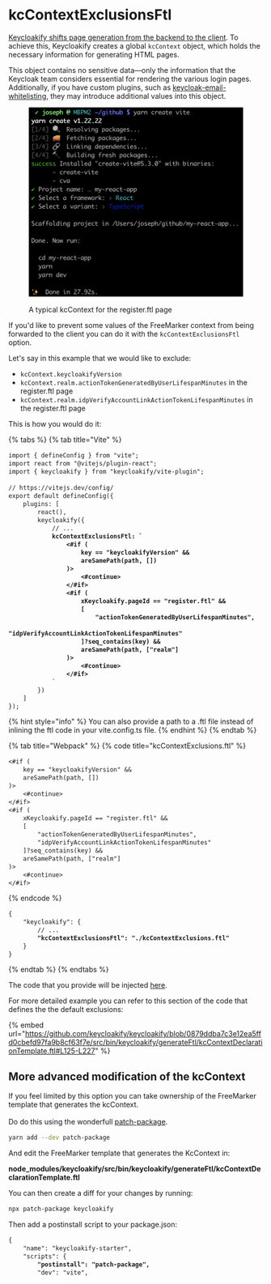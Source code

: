 # kcContextExclusionsFtl

[Keycloakify shifts page generation from the backend to the client](https://github.com/keycloakify/keycloakify/discussions/346#discussioncomment-5889791). To achieve this, Keycloakify creates a global `kcContext` object, which holds the necessary information for generating HTML pages.

This object contains no sensitive data—only the information that the Keycloak team considers essential for rendering the various login pages. Additionally, if you have custom plugins, such as [keycloak-email-whitelisting](https://github.com/micedre/keycloak-mail-whitelisting), they may introduce additional values into this object.

<figure><img src="../../.gitbook/assets/image (154).png" alt=""><figcaption><p>A typical kcContext for the register.ftl page</p></figcaption></figure>

If you'd like to prevent some values of the FreeMarker context from being forwarded to the client you can do it with the `kcContextExclusionsFtl` option. &#x20;

Let's say in this example that we would like to exclude:

* `kcContext.keycloakifyVersion`
* `kcContext.realm.actionTokenGeneratedByUserLifespanMinutes` in the register.ftl page
* `kcContext.realm.idpVerifyAccountLinkActionTokenLifespanMinutes` in the register.ftl page

This is how you would do it:

{% tabs %}
{% tab title="Vite" %}
<pre class="language-typescript" data-title="vite.config.ts"><code class="lang-typescript">import { defineConfig } from "vite";
import react from "@vitejs/plugin-react";
import { keycloakify } from "keycloakify/vite-plugin";

// https://vitejs.dev/config/
export default defineConfig({
    plugins: [
        react(),
        keycloakify({
            // ...
<strong>            kcContextExclusionsFtl: `
</strong><strong>                &#x3C;#if (
</strong><strong>                    key == "keycloakifyVersion" &#x26;&#x26;
</strong><strong>                    areSamePath(path, []) 
</strong><strong>                )>
</strong><strong>                    &#x3C;#continue>
</strong><strong>                &#x3C;/#if>
</strong><strong>                &#x3C;#if (
</strong><strong>                    xKeycloakify.pageId == "register.ftl" &#x26;&#x26;
</strong><strong>                    [
</strong><strong>                        "actionTokenGeneratedByUserLifespanMinutes", 
</strong><strong>                        "idpVerifyAccountLinkActionTokenLifespanMinutes"
</strong><strong>                    ]?seq_contains(key) &#x26;&#x26;
</strong><strong>                    areSamePath(path, ["realm"]
</strong><strong>                )>
</strong><strong>                    &#x3C;#continue>
</strong><strong>                &#x3C;/#if>
</strong>            `
        })
    ]
});
</code></pre>

{% hint style="info" %}
You can also provide a path to a .ftl file instead of inlining the ftl code in your vite.config.ts file.
{% endhint %}
{% endtab %}

{% tab title="Webpack" %}
{% code title="kcContextExclusions.ftl" %}
```ftl
<#if (
    key == "keycloakifyVersion" &&
    areSamePath(path, []) 
)>
    <#continue>
</#if>
<#if (
    xKeycloakify.pageId == "register.ftl" &&
    [
        "actionTokenGeneratedByUserLifespanMinutes", 
        "idpVerifyAccountLinkActionTokenLifespanMinutes"
    ]?seq_contains(key) &&
    areSamePath(path, ["realm"]
)>
    <#continue>
</#if>
```
{% endcode %}

<pre class="language-json" data-title="package.json"><code class="lang-json">{
    "keycloakify": {
        // ...
<strong>        "kcContextExclusionsFtl": "./kcContextExclusions.ftl"
</strong>    }
}
</code></pre>
{% endtab %}
{% endtabs %}

The code that you provide will be injected [here](https://github.com/keycloakify/keycloakify/blob/0879ddba7c3e12ea5ffd0cbefd97fa9b8cf63f7e/src/bin/keycloakify/generateFtl/kcContextDeclarationTemplate.ftl#L249). &#x20;

For more detailed example you can refer to this section of the code that defines the the default exclusions:

{% embed url="https://github.com/keycloakify/keycloakify/blob/0879ddba7c3e12ea5ffd0cbefd97fa9b8cf63f7e/src/bin/keycloakify/generateFtl/kcContextDeclarationTemplate.ftl#L125-L227" %}

## More advanced modification of the kcContext



If you feel limited by this option you can take ownership of the FreeMarker template that generates the kcContext.  \
\
Do do this using the wonderfull [patch-package](https://www.npmjs.com/package/patch-package).

```bash
yarn add --dev patch-package
```

And edit the FreeMarker template that generates the KcContext in:&#x20;

**node\_modules/keycloakify/src/bin/keycloakify/generateFtl/kcContextDeclarationTemplate.ftl**

You can then create a diff for your changes by running: &#x20;

```bash
npx patch-package keycloakify
```

Then add a postinstall script to your package.json:

<pre class="language-json" data-title="package.json"><code class="lang-json">{
    "name": "keycloakify-starter",
    "scripts": {
<strong>        "postinstall": "patch-package",
</strong>        "dev": "vite",
</code></pre>

